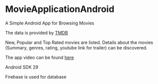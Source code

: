 # MovieApplicationAndroid
A Simple Android App for Browsing Movies 

The data is provided by [TMDB](https://developers.themoviedb.org/3/getting-started/introduction)

New, Popular and Top Rated movies are listed. Details about the movies (Summary, genres, rating, youtube link for trailer) can be discovered.

The app video can be found [here](https://youtube.com/shorts/GwxiXNhLduw?feature=share)

Android SDK 29

Firebase is used for database
